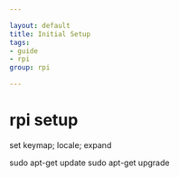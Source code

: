 ```yaml
---

layout: default
title: Initial Setup
tags:
- guide
- rpi
group: rpi

---
```


# rpi setup

set keymap; locale; expand

sudo apt-get update
sudo apt-get upgrade

